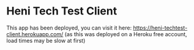# Heni Tech Test Client

This app has been deployed, you can visit it here: https://heni-techtest-client.herokuapp.com/
(as this was deployed on a Heroku free account, load times may be slow at first)
